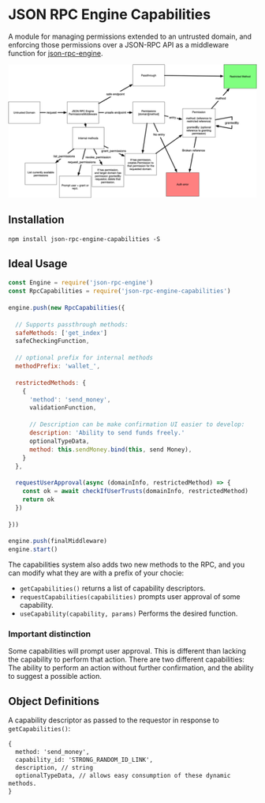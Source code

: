 # JSON RPC Engine Capabilities

A module for managing permissions extended to an untrusted domain, and enforcing those permissions over a JSON-RPC API as a middleware function for [json-rpc-engine](https://www.npmjs.com/package/json-rpc-engine).

![architecture diagram](./flow-diagram.png)

## Installation

`npm install json-rpc-engine-capabilities -S`

## Ideal Usage

```javascript
const Engine = require('json-rpc-engine')
const RpcCapabilities = require('json-rpc-engine-capabilities')

engine.push(new RpcCapabilities({

  // Supports passthrough methods:
  safeMethods: ['get_index']
  safeCheckingFunction,

  // optional prefix for internal methods
  methodPrefix: 'wallet_',

  restrictedMethods: {
    {
      'method': 'send_money',
      validationFunction,

      // Description can be make confirmation UI easier to develop:
      description: 'Ability to send funds freely.'
      optionalTypeData,
      method: this.sendMoney.bind(this, send Money),
    }
  },

  requestUserApproval(async (domainInfo, restrictedMethod) => {
    const ok = await checkIfUserTrusts(domainInfo, restrictedMethod)
    return ok
  })

}))

engine.push(finalMiddleware)
engine.start()
```

The capabilities system also adds two new methods to the RPC, and you can modify what they are with a prefix of your chocie:

- `getCapabilities()` returns a list of capability descriptors.
- `requestCapabilities(capabilities)` prompts user approval of some capability.
- `useCapability(capability, params)` Performs the desired function.

### Important distinction

Some capabilities will prompt user approval. This is different than lacking the capability to perform that action. There are two different capabilities: The ability to perform an action without further confirmation, and the ability to suggest a possible action.

## Object Definitions

A capability descriptor as passed to the requestor in response to `getCapabilities()`:

```
{
  method: 'send_money',
  capability_id: 'STRONG_RANDOM_ID_LINK',
  description, // string
  optionalTypeData, // allows easy consumption of these dynamic methods.
}
```

